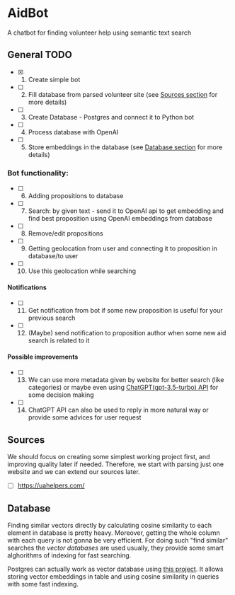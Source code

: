 # AidBot

A chatbot for finding volunteer help using semantic text search

## General TODO
- [x] 1. Create simple bot
- [ ] 2. Fill database from parsed volunteer site (see [Sources section](#sources) for more details)
- [ ] 3. Create Database - Postgres and connect it to Python bot
 
- [ ] 4. Process database with OpenAI 
- [ ] 5. Store embeddings in the database (see [Database section](#database) for more details)
 
 ### Bot functionality:
- [ ] 6. Adding propositions to database
- [ ] 7. Search: by given text - send it to OpenAI api to get embedding and find best proposition using OpenAI embeddings from database
- [ ] 8. Remove/edit propositions
- [ ] 9. Getting geolocation from user and connecting it to proposition in database/to user
- [ ] 10. Use this geolocation while searching

 #### Notifications
- [ ] 11. Get notification from bot if some new proposition is useful for your previous search
- [ ] 12. (Maybe) send notification to proposition author when some new aid search is related to it

 #### Possible improvements
 - [ ] 13. We can use more metadata given by website for better search (like categories) or maybe even using [ChatGPT(gpt-3.5-turbo) API](https://openai.com/blog/introducing-chatgpt-and-whisper-apis) for some decision making
 - [ ] 14. ChatGPT API can also be used to reply in more natural way or provide some advices for user request
 
 ## Sources 
 We should focus on creating some simplest working project first, and improving quality later if needed. Therefore, we start with parsing just one website and we can extend our sources later.
 - [ ] https://uahelpers.com/
 
 ## Database
Finding similar vectors directly by calculating cosine similarity to each element in database is pretty heavy. Moreover, getting the whole column with each query is not gonna be very efficient. For doing such "find similar" searches the *vector databases* are used usually, they provide some smart alghorithms of indexing for fast searching. 

Postgres can actually work as vector database using [this project](https://github.com/pgvector/pgvector). It allows storing vector embeddings in table and using cosine similarity in queries with some fast indexing.
 
